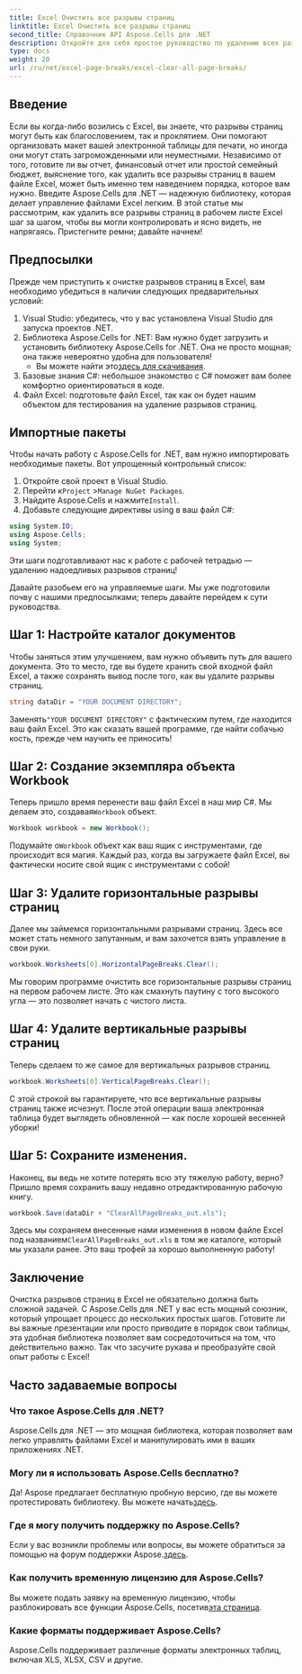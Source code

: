 ```yaml
---
title: Excel Очистить все разрывы страниц
linktitle: Excel Очистить все разрывы страниц
second_title: Справочник API Aspose.Cells для .NET
description: Откройте для себя простое руководство по удалению всех разрывов страниц в Excel с помощью Aspose.Cells для .NET. Следуйте нашему пошаговому руководству для быстрых результатов.
type: docs
weight: 20
url: /ru/net/excel-page-breaks/excel-clear-all-page-breaks/
---
```

## Введение

Если вы когда-либо возились с Excel, вы знаете, что разрывы страниц могут быть как благословением, так и проклятием. Они помогают организовать макет вашей электронной таблицы для печати, но иногда они могут стать загроможденными или неуместными. Независимо от того, готовите ли вы отчет, финансовый отчет или простой семейный бюджет, выяснение того, как удалить все разрывы страниц в вашем файле Excel, может быть именно тем наведением порядка, которое вам нужно. Введите Aspose.Cells для .NET — надежную библиотеку, которая делает управление файлами Excel легким. В этой статье мы рассмотрим, как удалить все разрывы страниц в рабочем листе Excel шаг за шагом, чтобы вы могли контролировать и ясно видеть, не напрягаясь. Пристегните ремни; давайте начнем!

## Предпосылки

Прежде чем приступить к очистке разрывов страниц в Excel, вам необходимо убедиться в наличии следующих предварительных условий:

1. Visual Studio: убедитесь, что у вас установлена Visual Studio для запуска проектов .NET.
2. Библиотека Aspose.Cells for .NET: Вам нужно будет загрузить и установить библиотеку Aspose.Cells for .NET. Она не просто мощная; она также невероятно удобна для пользователя!
   -  Вы можете найти это[здесь для скачивания](https://releases.aspose.com/cells/net/).
3. Базовые знания C#: небольшое знакомство с C# поможет вам более комфортно ориентироваться в коде.
4. Файл Excel: подготовьте файл Excel, так как он будет нашим объектом для тестирования на удаление разрывов страниц.

## Импортные пакеты

Чтобы начать работу с Aspose.Cells for .NET, вам нужно импортировать необходимые пакеты. Вот упрощенный контрольный список:

1. Откройте свой проект в Visual Studio.
2.  Перейти к`Project` >`Manage NuGet Packages`.
3.  Найдите Aspose.Cells и нажмите`Install`.
4. Добавьте следующие директивы using в ваш файл C#:

```csharp
using System.IO;
using Aspose.Cells;
using System;
```

Эти шаги подготавливают нас к работе с рабочей тетрадью — удалению надоедливых разрывов страниц!

Давайте разобьем его на управляемые шаги. Мы уже подготовили почву с нашими предпосылками; теперь давайте перейдем к сути руководства.

## Шаг 1: Настройте каталог документов

Чтобы заняться этим улучшением, вам нужно объявить путь для вашего документа. Это то место, где вы будете хранить свой входной файл Excel, а также сохранять вывод после того, как вы удалите разрывы страниц.

```csharp
string dataDir = "YOUR DOCUMENT DIRECTORY";
```
 Заменять`"YOUR DOCUMENT DIRECTORY"` с фактическим путем, где находится ваш файл Excel. Это как сказать вашей программе, где найти собачью кость, прежде чем научить ее приносить!

## Шаг 2: Создание экземпляра объекта Workbook

 Теперь пришло время перенести ваш файл Excel в наш мир C#. Мы делаем это, создавая`Workbook` объект.

```csharp
Workbook workbook = new Workbook();
```
 Подумайте о`Workbook` объект как ваш ящик с инструментами, где происходит вся магия. Каждый раз, когда вы загружаете файл Excel, вы фактически носите свой ящик с инструментами с собой!

## Шаг 3: Удалите горизонтальные разрывы страниц

Далее мы займемся горизонтальными разрывами страниц. Здесь все может стать немного запутанным, и вам захочется взять управление в свои руки.

```csharp
workbook.Worksheets[0].HorizontalPageBreaks.Clear();
```
Мы говорим программе очистить все горизонтальные разрывы страниц на первом рабочем листе. Это как смахнуть паутину с того высокого угла — это позволяет начать с чистого листа.

## Шаг 4: Удалите вертикальные разрывы страниц

Теперь сделаем то же самое для вертикальных разрывов страниц.

```csharp
workbook.Worksheets[0].VerticalPageBreaks.Clear();
```
С этой строкой вы гарантируете, что все вертикальные разрывы страниц также исчезнут. После этой операции ваша электронная таблица будет выглядеть обновленной — как после хорошей весенней уборки!

## Шаг 5: Сохраните изменения.

Наконец, вы ведь не хотите потерять всю эту тяжелую работу, верно? Пришло время сохранить вашу недавно отредактированную рабочую книгу.

```csharp
workbook.Save(dataDir + "ClearAllPageBreaks_out.xls");
```
 Здесь мы сохраняем внесенные нами изменения в новом файле Excel под названием`ClearAllPageBreaks_out.xls` в том же каталоге, который мы указали ранее. Это ваш трофей за хорошо выполненную работу!

## Заключение

Очистка разрывов страниц в Excel не обязательно должна быть сложной задачей. С Aspose.Cells для .NET у вас есть мощный союзник, который упрощает процесс до нескольких простых шагов. Готовите ли вы важные презентации или просто приводите в порядок свои таблицы, эта удобная библиотека позволяет вам сосредоточиться на том, что действительно важно. Так что засучите рукава и преобразуйте свой опыт работы с Excel!

## Часто задаваемые вопросы

### Что такое Aspose.Cells для .NET?
Aspose.Cells для .NET — это мощная библиотека, которая позволяет вам легко управлять файлами Excel и манипулировать ими в ваших приложениях .NET.

### Могу ли я использовать Aspose.Cells бесплатно?
 Да! Aspose предлагает бесплатную пробную версию, где вы можете протестировать библиотеку. Вы можете начать[здесь](https://releases.aspose.com/).

### Где я могу получить поддержку по Aspose.Cells?
 Если у вас возникли проблемы или вопросы, вы можете обратиться за помощью на форум поддержки Aspose.[здесь](https://forum.aspose.com/c/cells/9).

### Как получить временную лицензию для Aspose.Cells?
 Вы можете подать заявку на временную лицензию, чтобы разблокировать все функции Aspose.Cells, посетив[эта страница](https://purchase.aspose.com/temporary-license/).

### Какие форматы поддерживает Aspose.Cells?
Aspose.Cells поддерживает различные форматы электронных таблиц, включая XLS, XLSX, CSV и другие.